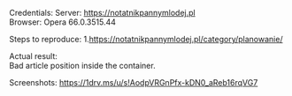 Credentials:
Server: https://notatnikpannymlodej.pl  
Browser: Opera 66.0.3515.44

Steps to reproduce:
1.https://notatnikpannymlodej.pl/category/planowanie/  

Actual result:  
Bad article position inside the container.  

Screenshots: https://1drv.ms/u/s!AodpVRGnPfx-kDN0_aReb16rqVG7  
